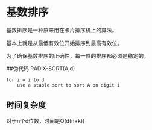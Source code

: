 # 基数排序
基数排序是一种原来用在卡片排序机上的算法。

基本上就是从最低有效位开始排序到最高有效位。

为了确保基数排序的正确性，每一位的排序都必须是稳定的。

##伪代码
    RADIX-SORT(A,d)
    
    for i = i to d 
    	use a stable sort to sort A on digit i

## 时间复杂度
对于n个d位数，时间是O(d(n+k))